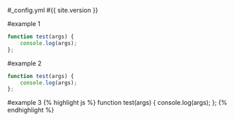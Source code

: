 ---
---
#_config.yml
#{{ site.version }}

#example 1
~~~ js
function test(args) {
    console.log(args);
};
~~~

#example 2
``` js
function test(args) {
    console.log(args);
};
```

#example 3
{% highlight js %}
function test(args) {
    console.log(args);
};
{% endhighlight %}

